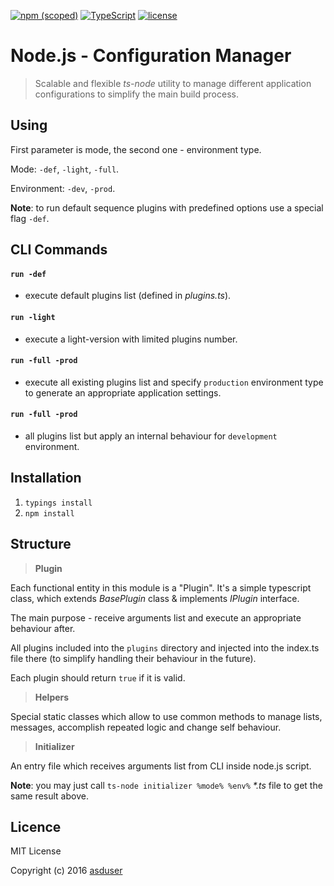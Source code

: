 [![npm (scoped)](https://img.shields.io/npm/v/@cycle/core.svg)]()
[![TypeScript](https://badges.frapsoft.com/typescript/version/typescript-next.svg?v=101)](https://github.com/ellerbrock/typescript-badges/)
[![license](https://img.shields.io/github/license/mashape/apistatus.svg)]()

# Node.js - Configuration Manager

> Scalable and flexible *ts-node* utility to manage different application configurations to simplify the main build process.

## Using

First parameter is mode, the second one - environment type.

Mode: `-def`, `-light`, `-full`.

Environment: `-dev`, `-prod`.

**Note**: to run default sequence plugins with predefined options use a special flag `-def`.

## CLI Commands

#### `run -def`
- execute default plugins list (defined in *plugins.ts*).

#### `run -light`
- execute a light-version with limited plugins number.

#### `run -full -prod`
- execute all existing plugins list and specify `production` environment type to generate an appropriate application settings.

#### `run -full -prod`
- all plugins list but apply an internal behaviour for `development` environment.
  
## Installation

1. `typings install`
2. `npm install`

## Structure

> **Plugin**

Each functional entity in this module is a "Plugin". It's a simple typescript class, which extends *BasePlugin* class & implements *IPlugin* interface.

The main purpose - receive arguments list and execute an appropriate behaviour after.

All plugins included into the `plugins` directory and injected into the index.ts file there (to simplify handling their behaviour in the future).

Each plugin should return `true` if it is valid.

> **Helpers**

Special static classes which allow to use common methods to manage lists, messages, accomplish repeated logic and change self behaviour.

> **Initializer**

An entry file which receives arguments list from CLI inside node.js script.

**Note**: you may just call `ts-node initializer %mode% %env%` *\*.ts* file to get the same result above. 

## Licence

MIT License

Copyright (c) 2016 [asduser](https://github.com/asduser)